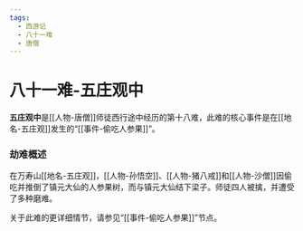 ```yaml
---
tags:
  - 西游记
  - 八十一难
  - 唐僧
---
```

# 八十一难-五庄观中

**五庄观中**是[[人物-唐僧]]师徒西行途中经历的第十八难，此难的核心事件是在[[地名-五庄观]]发生的“[[事件-偷吃人参果]]”。

### **劫难概述**
在万寿山[[地名-五庄观]]，[[人物-孙悟空]]、[[人物-猪八戒]]和[[人物-沙僧]]因偷吃并推倒了镇元大仙的人参果树，而与镇元大仙结下梁子。师徒四人被擒，并遭受了多种磨难。

关于此难的更详细情节，请参见“[[事件-偷吃人参果]]”节点。
